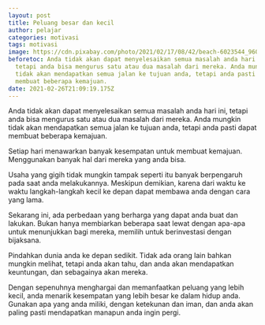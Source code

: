 ```yaml
---
layout: post
title: Peluang besar dan kecil
author: pelajar
categories: motivasi
tags: motivasi
image: https://cdn.pixabay.com/photo/2021/02/17/08/42/beach-6023544_960_720.jpg
beforetoc: Anda tidak akan dapat menyelesaikan semua masalah anda hari ini,
  tetapi anda bisa mengurus satu atau dua masalah dari mereka. Anda mungkin
  tidak akan mendapatkan semua jalan ke tujuan anda, tetapi anda pasti dapat
  membuat beberapa kemajuan.
date: 2021-02-26T21:09:19.175Z
---
```

Anda tidak akan dapat menyelesaikan semua masalah anda hari ini, tetapi anda bisa mengurus satu atau dua masalah dari mereka. Anda mungkin tidak akan mendapatkan semua jalan ke tujuan anda, tetapi anda pasti dapat membuat beberapa kemajuan.

Setiap hari menawarkan banyak kesempatan untuk membuat kemajuan. Menggunakan banyak hal dari mereka yang anda bisa.

Usaha yang gigih tidak mungkin tampak seperti itu banyak berpengaruh pada saat anda melakukannya. Meskipun demikian, karena dari waktu ke waktu langkah-langkah kecil ke depan dapat membawa anda dengan cara yang lama.

Sekarang ini, ada perbedaan yang berharga yang dapat anda buat dan lakukan. Bukan hanya membiarkan beberapa saat lewat dengan apa-apa untuk menunjukkan bagi mereka, memilih untuk berinvestasi dengan bijaksana.

Pindahkan dunia anda ke depan sedikit. Tidak ada orang lain bahkan mungkin melihat, tetapi anda akan tahu, dan anda akan mendapatkan keuntungan, dan sebagainya akan mereka.

Dengan sepenuhnya menghargai dan memanfaatkan peluang yang lebih kecil, anda menarik kesempatan yang lebih besar ke dalam hidup anda. Gunakan apa yang anda miliki, dengan ketekunan dan iman, dan anda akan paling pasti mendapatkan manapun anda ingin pergi.